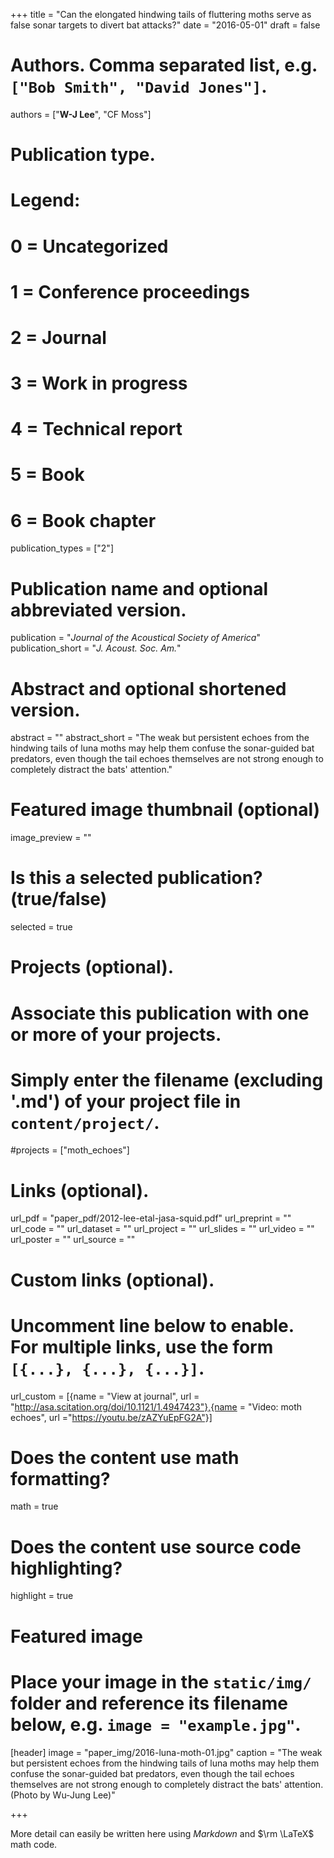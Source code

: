 +++
title = "Can the elongated hindwing tails of fluttering moths serve as false sonar targets to divert bat attacks?"
date = "2016-05-01"
draft = false

# Authors. Comma separated list, e.g. `["Bob Smith", "David Jones"]`.
authors = ["**W-J Lee**", "CF Moss"]

# Publication type.
# Legend:
# 0 = Uncategorized
# 1 = Conference proceedings
# 2 = Journal
# 3 = Work in progress
# 4 = Technical report
# 5 = Book
# 6 = Book chapter
publication_types = ["2"]

# Publication name and optional abbreviated version.
publication = "*Journal of the Acoustical Society of America*"
publication_short = "*J. Acoust. Soc. Am.*"

# Abstract and optional shortened version.
abstract = ""
abstract_short = "The weak but persistent echoes from the hindwing tails of luna moths may help them confuse the sonar-guided bat predators, even though the tail echoes themselves are not strong enough to completely distract the bats' attention."

# Featured image thumbnail (optional)
image_preview = ""

# Is this a selected publication? (true/false)
selected = true

# Projects (optional).
#   Associate this publication with one or more of your projects.
#   Simply enter the filename (excluding '.md') of your project file in `content/project/`.
#projects = ["moth_echoes"]

# Links (optional).
url_pdf = "paper_pdf/2012-lee-etal-jasa-squid.pdf"
url_preprint = ""
url_code = ""
url_dataset = ""
url_project = ""
url_slides = ""
url_video = ""
url_poster = ""
url_source = ""

# Custom links (optional).
#   Uncomment line below to enable. For multiple links, use the form `[{...}, {...}, {...}]`.
url_custom = [{name = "View at journal", url = "http://asa.scitation.org/doi/10.1121/1.4947423"},{name = "Video: moth echoes", url ="https://youtu.be/zAZYuEpFG2A"}]

# Does the content use math formatting?
math = true

# Does the content use source code highlighting?
highlight = true

# Featured image
# Place your image in the `static/img/` folder and reference its filename below, e.g. `image = "example.jpg"`.
[header]
image = "paper_img/2016-luna-moth-01.jpg"
caption = "The weak but persistent echoes from the hindwing tails of luna moths may help them confuse the sonar-guided bat predators, even though the tail echoes themselves are not strong enough to completely distract the bats' attention. (Photo by Wu-Jung Lee)"

+++

More detail can easily be written here using *Markdown* and $\rm \LaTeX$ math code.
